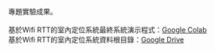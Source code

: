 專題實驗成果。<br>
<br>
基於Wifi RTT的室內定位系統最終系統演示程式：[Google Colab](https://colab.research.google.com/drive/1rJ15P4locbVVmQJgsXI7B6cjxq8ncBzl?usp=sharing)<br>
基於Wifi RTT的室內定位系統資料根目錄：[Google Drive](https://drive.google.com/drive/folders/1RAnMj9jM282AFLcG8Ndsp2KdgL3haeYg?usp=sharing)
